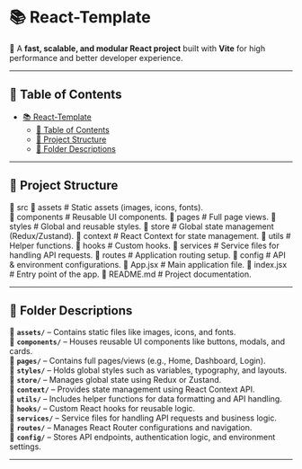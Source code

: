 # 📚 React-Template

🚀 A **fast, scalable, and modular React project** built with **Vite** for high performance and better developer experience.

---

## 📌 Table of Contents

- [📚 React-Template](#-react-template)
  - [📌 Table of Contents](#-table-of-contents)
  - [📂 Project Structure](#-project-structure)
  - [📜 Folder Descriptions](#-folder-descriptions)

---

## 📂 Project Structure

📂 src
📂 assets # Static assets (images, icons, fonts).<br/>
📂 components # Reusable UI components.
📂 pages # Full page views.
📂 styles # Global and reusable styles.
📂 store # Global state management (Redux/Zustand).
📂 context # React Context for state management.
📂 utils # Helper functions.
📂 hooks # Custom hooks.
📂 services # Service files for handling API requests.
📂 routes # Application routing setup.
📂 config # API & environment configurations.
📄 App.jsx # Main application file.
📄 index.jsx # Entry point of the app.
📄 README.md # Project documentation.

---

## 📜 Folder Descriptions

📂 **`assets/`** – Contains static files like images, icons, and fonts.  
📂 **`components/`** – Houses reusable UI components like buttons, modals, and cards.  
📂 **`pages/`** – Contains full pages/views (e.g., Home, Dashboard, Login).  
📂 **`styles/`** – Holds global styles such as variables, typography, and layouts.  
📂 **`store/`** – Manages global state using Redux or Zustand.  
📂 **`context/`** – Provides state management using React Context API.  
📂 **`utils/`** – Includes helper functions for data formatting and API handling.  
📂 **`hooks/`** – Custom React hooks for reusable logic.  
📂 **`services/`** – Service files for handling API requests and business logic.  
📂 **`routes/`** – Manages React Router configurations and navigation.  
📂 **`config/`** – Stores API endpoints, authentication logic, and environment settings.

---
